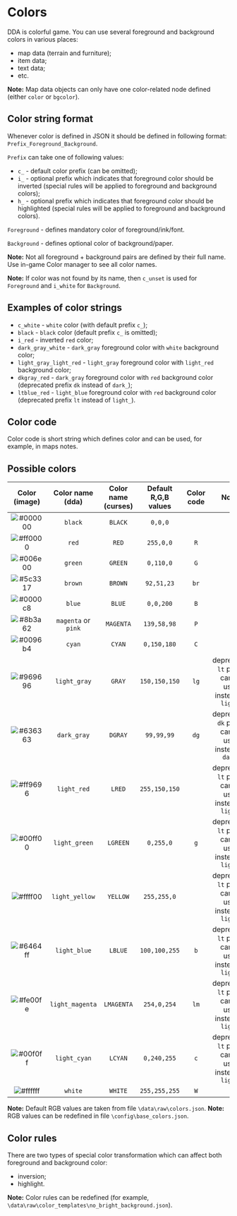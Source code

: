 # Colors

DDA is colorful game. You can use several foreground and background colors in various places:

- map data (terrain and furniture);
- item data;
- text data;
- etc.

**Note:** Map data objects can only have one color-related node defined (either `color` or
`bgcolor`).

## Color string format

Whenever color is defined in JSON it should be defined in following format:
`Prefix_Foreground_Background`.

`Prefix` can take one of following values:

- `c_` - default color prefix (can be omitted);
- `i_` - optional prefix which indicates that foreground color should be inverted (special rules
  will be applied to foreground and background colors);
- `h_` - optional prefix which indicates that foreground color should be highlighted (special rules
  will be applied to foreground and background colors).

`Foreground` - defines mandatory color of foreground/ink/font.

`Background` - defines optional color of background/paper.

**Note:** Not all foreground + background pairs are defined by their full name. Use in-game Color
manager to see all color names.

**Note:** If color was not found by its name, then `c_unset` is used for `Foreground` and `i_white`
for `Background`.

## Examples of color strings

- `c_white` - `white` color (with default prefix `c_`);
- `black` - `black` color (default prefix `c_` is omitted);
- `i_red` - inverted `red` color;
- `dark_gray_white` - `dark_gray` foreground color with `white` background color;
- `light_gray_light_red` - `light_gray` foreground color with `light_red` background color;
- `dkgray_red` - `dark_gray` foreground color with `red` background color (deprecated prefix `dk`
  instead of `dark_`);
- `ltblue_red` - `light_blue` foreground color with `red` background color (deprecated prefix `lt`
  instead of `light_`).

## Color code

Color code is short string which defines color and can be used, for example, in maps notes.

## Possible colors

|                      Color (image)                       |  Color name (dda)   | Color name (curses) | Default R,G,B values | Color code |                         Notes                          |
| :------------------------------------------------------: | :-----------------: | :-----------------: | :------------------: | :--------: | :----------------------------------------------------: |
| ![#000000](https://placehold.it/20/000000/000000?text=+) |       `black`       |       `BLACK`       |       `0,0,0`        |            |                                                        |
| ![#ff0000](https://placehold.it/20/ff0000/000000?text=+) |        `red`        |        `RED`        |      `255,0,0`       |    `R`     |                                                        |
| ![#006e00](https://placehold.it/20/006e00/000000?text=+) |       `green`       |       `GREEN`       |      `0,110,0`       |    `G`     |                                                        |
| ![#5c3317](https://placehold.it/20/5c3317/000000?text=+) |       `brown`       |       `BROWN`       |      `92,51,23`      |    `br`    |                                                        |
| ![#0000c8](https://placehold.it/20/0000c8/000000?text=+) |       `blue`        |       `BLUE`        |      `0,0,200`       |    `B`     |                                                        |
| ![#8b3a62](https://placehold.it/20/8b3a62/000000?text=+) | `magenta` or `pink` |      `MAGENTA`      |     `139,58,98`      |    `P`     |                                                        |
| ![#0096b4](https://placehold.it/20/0096b4/000000?text=+) |       `cyan`        |       `CYAN`        |     `0,150,180`      |    `C`     |                                                        |
| ![#969696](https://placehold.it/20/969696/000000?text=+) |    `light_gray`     |       `GRAY`        |    `150,150,150`     |    `lg`    | deprecated `lt` prefix can be used instead of `light_` |
| ![#636363](https://placehold.it/20/636363/000000?text=+) |     `dark_gray`     |       `DGRAY`       |      `99,99,99`      |    `dg`    | deprecated `dk` prefix can be used instead of `dark_`  |
| ![#ff9696](https://placehold.it/20/ff9696/000000?text=+) |     `light_red`     |       `LRED`        |    `255,150,150`     |            | deprecated `lt` prefix can be used instead of `light_` |
| ![#00ff00](https://placehold.it/20/00ff00/000000?text=+) |    `light_green`    |      `LGREEN`       |      `0,255,0`       |    `g`     | deprecated `lt` prefix can be used instead of `light_` |
| ![#ffff00](https://placehold.it/20/ffff00/000000?text=+) |   `light_yellow`    |      `YELLOW`       |     `255,255,0`      |            | deprecated `lt` prefix can be used instead of `light_` |
| ![#6464ff](https://placehold.it/20/6464ff/000000?text=+) |    `light_blue`     |       `LBLUE`       |    `100,100,255`     |    `b`     | deprecated `lt` prefix can be used instead of `light_` |
| ![#fe00fe](https://placehold.it/20/fe00fe/000000?text=+) |   `light_magenta`   |     `LMAGENTA`      |     `254,0,254`      |    `lm`    | deprecated `lt` prefix can be used instead of `light_` |
| ![#00f0ff](https://placehold.it/20/00f0ff/000000?text=+) |    `light_cyan`     |       `LCYAN`       |     `0,240,255`      |    `c`     | deprecated `lt` prefix can be used instead of `light_` |
| ![#ffffff](https://placehold.it/20/ffffff/000000?text=+) |       `white`       |       `WHITE`       |    `255,255,255`     |    `W`     |                                                        |

**Note:** Default RGB values are taken from file `\data\raw\colors.json`. **Note:** RGB values can
be redefined in file `\config\base_colors.json`.

## Color rules

There are two types of special color transformation which can affect both foreground and background
color:

- inversion;
- highlight.

**Note:** Color rules can be redefined (for example,
`\data\raw\color_templates\no_bright_background.json`).
